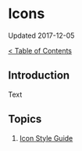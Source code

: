# Icons

Updated 2017-12-05

[< Table of Contents][0]

## Introduction

Text

## Topics

1. [Icon Style Guide][1]

[0]: ../README.md
[1]: icon_style_guide.md
